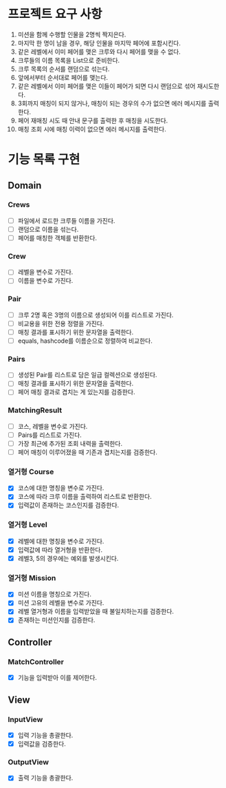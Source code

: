 # 프로젝트 요구 사항
1. 미션을 함께 수행할 인물을 2명씩 짝지은다.
2. 마지막 한 명이 남을 경우, 해당 인물을 마지막 페어에 포함시킨다.
3. 같은 레벨에서 이미 페어를 맺은 크루와 다시 페어를 맺을 수 없다.
4. 크루들의 이름 목록을 List<String>으로 준비한다.
5. 크루 목록의 순서를 랜덤으로 섞는다.
6. 앞에서부터 순서대로 페어를 맺는다.
7. 같은 레벨에서 이미 페어를 맺은 이들이 페어가 되면 다시 랜덤으로 섞어 재시도한다.
8. 3회까지 매칭이 되지 않거나, 매칭이 되는 경우의 수가 없으면 에러 메시지를 출력한다.
9. 페어 재매칭 시도 때 안내 문구를 출력한 후 매칭을 시도한다.
10. 매칭 조회 시에 매칭 이력이 없으면 에러 메시지를 출력한다.

# 기능 목록 구현
## Domain
### Crews
- [ ] 파일에서 로드한 크루들 이름을 가진다.
- [ ] 랜덤으로 이름을 섞는다.
- [ ] 페어를 매칭한 객체를 반환한다.

### Crew 
- [ ] 레벨을 변수로 가진다.
- [ ] 이름을 변수로 가진다.

### Pair
- [ ] 크루 2명 혹은 3명의 이름으로 생성되어 이를 리스트로 가진다.
- [ ] 비교용을 위한 전용 정렬을 가진다.
- [ ] 매칭 결과를 표시하기 위한 문자열을 출력한다.
- [ ] equals, hashcode를 이름순으로 정렬하여 비교한다.

### Pairs 
- [ ] 생성된 Pair를 리스트로 담은 일급 컬렉션으로 생성된다.
- [ ] 매칭 결과를 표시하기 위한 문자열을 출력한다.
- [ ] 페어 매칭 결과로 겹치는 게 있는지를 검증한다.

### MatchingResult
- [ ] 코스, 레벨을 변수로 가진다.
- [ ] Pairs를 리스트로 가진다.
- [ ] 가장 최근에 추가된 조회 내력을 출력한다.
- [ ] 페어 매칭이 이루어졌을 때 기존과 겹치는지를 검증한다.

### 열거형 Course
- [x] 코스에 대한 명칭을 변수로 가진다.
- [x] 코스에 따라 크루 이름을 출력하여 리스트로 반환한다.
- [x] 입력값이 존재하는 코스인지를 검증한다.

### 열거형 Level
- [x] 레벨에 대한 명칭을 변수로 가진다.
- [x] 입력값에 따라 열거형을 반환한다.
- [x] 레벨3, 5의 경우에는 예외를 발생시킨다.

### 열거형 Mission
- [x] 미션 이름을 명칭으로 가진다.
- [x] 미션 고유의 레벨을 변수로 가진다.
- [x] 레벨 열거형과 이름을 입력받았을 때 불일치하는지를 검증한다.
- [x] 존재하는 미션인지를 검증한다.

## Controller
### MatchController
- [x] 기능을 입력받아 이를 제어한다.

## View
### InputView
- [x] 입력 기능을 총괄한다.
- [x] 입력값을 검증한다.

### OutputView
- [x] 출력 기능을 총괄한다.

